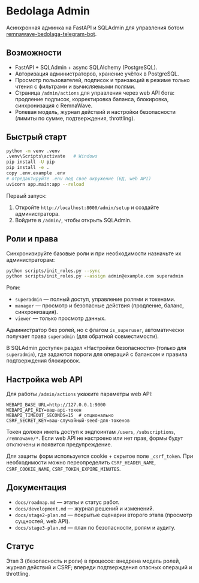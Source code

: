 # Bedolaga Admin

Асинхронная админка на FastAPI и SQLAdmin для управления ботом [remnawave-bedolaga-telegram-bot](https://github.com/Fr1ngg/remnawave-bedolaga-telegram-bot).

## Возможности

- FastAPI + SQLAdmin + async SQLAlchemy (PostgreSQL).
- Авторизация администраторов, хранение учёток в PostgreSQL.
- Просмотр пользователей, подписок и транзакций в режиме только чтения с фильтрами и вычисляемыми полями.
- Страница `/admin/actions` для управления через web API бота: продление подписок, корректировка баланса, блокировка, синхронизация с RemnaWave.
- Ролевая модель, журнал действий и настройки безопасности (лимиты по сумме, подтверждения, throttling).

## Быстрый старт

```bash
python -m venv .venv
.venv\Scripts\activate   # Windows
pip install -U pip
pip install -e .
copy .env.example .env
# отредактируйте .env под своё окружение (БД, web API)
uvicorn app.main:app --reload
```

Первый запуск:

1. Откройте `http://localhost:8000/admin/setup` и создайте администратора.
2. Войдите в `/admin/`, чтобы открыть SQLAdmin.

## Роли и права

Синхронизируйте базовые роли и при необходимости назначьте их администраторам:

```bash
python scripts/init_roles.py --sync
python scripts/init_roles.py --assign admin@example.com superadmin
```

Роли:

- `superadmin` — полный доступ, управление ролями и токенами.
- `manager` — просмотр и безопасные действия (продление, баланс, синхронизация).
- `viewer` — только просмотр данных.

Администратор без ролей, но с флагом `is_superuser`, автоматически получает права `superadmin` (для обратной совместимости).

В SQLAdmin доступен раздел «Настройки безопасности» (только для `superadmin`), где задаются пороги для операций с балансом и правила подтверждения блокировок.

## Настройка web API

Для работы `/admin/actions` укажите параметры web API:

```
WEBAPI_BASE_URL=http://127.0.0.1:9000
WEBAPI_API_KEY=ваш-api-токен
WEBAPI_TIMEOUT_SECONDS=15  # опционально
CSRF_SECRET_KEY=ваш-случайный-seed-для-токенов
```

Токен должен иметь доступ к эндпоинтам `/users`, `/subscriptions`, `/remnawave/*`. Если web API не настроено или нет прав, формы будут отключены и появится предупреждение.

Для защиты форм используется cookie + скрытое поле `_csrf_token`. При необходимости можно переопределить `CSRF_HEADER_NAME`, `CSRF_COOKIE_NAME`, `CSRF_TOKEN_EXPIRE_MINUTES`.

## Документация

- `docs/roadmap.md` — этапы и статус работ.
- `docs/development.md` — журнал решений и изменений.
- `docs/stage2-plan.md` — покрытые сценарии второго этапа (просмотр сущностей, web API).
- `docs/stage3-plan.md` — план по безопасности, ролям и аудиту.

## Статус

Этап 3 (безопасность и роли) в процессе: внедрена модель ролей, журнал действий и CSRF; впереди подтверждения опасных операций и throttling.
